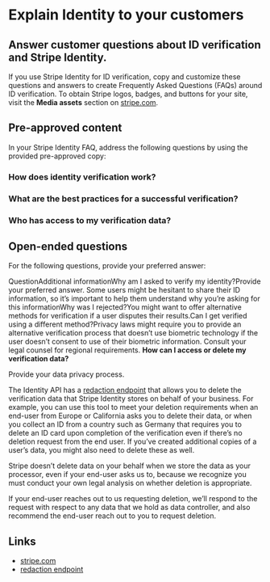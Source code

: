 # Explain Identity to your customers

## Answer customer questions about ID verification and Stripe Identity.

If you use Stripe Identity for ID verification, copy and customize these
questions and answers to create Frequently Asked Questions (FAQs) around ID
verification. To obtain Stripe logos, badges, and buttons for your site, visit
the **Media assets** section on
[stripe.com](https://stripe.com/newsroom/information).

## Pre-approved content

In your Stripe Identity FAQ, address the following questions by using the
provided pre-approved copy:

### How does identity verification work?

### What are the best practices for a successful verification?

### Who has access to my verification data?

## Open-ended questions

For the following questions, provide your preferred answer:

QuestionAdditional informationWhy am I asked to verify my identity?Provide your
preferred answer. Some users might be hesitant to share their ID information, so
it’s important to help them understand why you’re asking for this informationWhy
was I rejected?You might want to offer alternative methods for verification if a
user disputes their results.Can I get verified using a different method?Privacy
laws might require you to provide an alternative verification process that
doesn’t use biometric technology if the user doesn’t consent to use of their
biometric information. Consult your legal counsel for regional requirements.
**How can I access or delete my verification data?**

Provide your data privacy process.

The Identity API has a [redaction
endpoint](https://docs.stripe.com/api/identity/verification_sessions/redact)
that allows you to delete the verification data that Stripe Identity stores on
behalf of your business. For example, you can use this tool to meet your
deletion requirements when an end-user from Europe or California asks you to
delete their data, or when you collect an ID from a country such as Germany that
requires you to delete an ID card upon completion of the verification even if
there’s no deletion request from the end user. If you’ve created additional
copies of a user’s data, you might also need to delete these as well.

Stripe doesn’t delete data on your behalf when we store the data as your
processor, even if your end-user asks us to, because we recognize you must
conduct your own legal analysis on whether deletion is appropriate.

If your end-user reaches out to us requesting deletion, we’ll respond to the
request with respect to any data that we hold as data controller, and also
recommend the end-user reach out to you to request deletion.

## Links

- [stripe.com](https://stripe.com/newsroom/information)
- [redaction
endpoint](https://docs.stripe.com/api/identity/verification_sessions/redact)